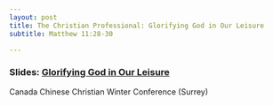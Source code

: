 ```yaml
---
layout: post
title: The Christian Professional: Glorifying God in Our Leisure
subtitle: Matthew 11:28-30

---
```


### Slides: [Glorifying God in Our Leisure](https://docs.google.com/presentation/d/1H66KkPPX7q4CWLFfbSPMxeqxqLx95Qgi7qd5Aqcke0g/present)
Canada Chinese Christian Winter Conference (Surrey)
